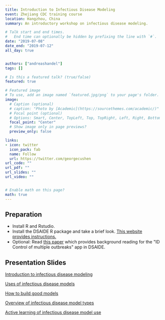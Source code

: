 ```yaml
---
title: Introduction to Infectious Disease Modeling
event: Zhejiang CDC training course
location: Hangzhou, China
summary: An introductory workshop on infectious disease modeling.

# Talk start and end times.
#   End time can optionally be hidden by prefixing the line with `#`.
date: "2019-07-08"
date_end: "2019-07-12"
all_day: true


authors: ["andreashandel"]
tags: []

# Is this a featured talk? (true/false)
featured: true

# Featured image
# To use, add an image named `featured.jpg/png` to your page's folder. 
image:
  # Caption (optional)
  # caption: "Photo by [Academic](https://sourcethemes.com/academic/)"
  # Focal point (optional)
  # Options: Smart, Center, TopLeft, Top, TopRight, Left, Right, BottomLeft, Bottom, BottomRight
  focal_point: "Center"
  # Show image only in page previews?
  preview_only: false

links:
- icon: twitter
  icon_pack: fab
  name: Follow
  url: https://twitter.com/georgecushen
url_code: ""
url_pdf: ""
url_slides: ""
url_video: ""


# Enable math on this page?
math: true
---
```


## Preparation

* Install R and Rstudio.
* Install the DSAIDE R package and take a brief look. [This website provides instructions.](https://ahgroup.github.io/DSAIDE/)
* Optional: Read [this paper](http://handelgroup.uga.edu/publication/handel07prsb/) which provides background reading for the "ID Control of multiple outbreaks" app in DSAIDE.


## Presentation Slides 

[Introduction to infectious disease modeling](/files/slides/IDModeling_Introduction.html)

[Uses of infectious disease models](/files/slides/IDModeling_UseCases.html)

[How to build good models](/files/slides/IDModeling_ModelingProcess.html)

[Overview of infectious disease model types](/files/slides/IDModeling_UseCases.html)

[Active learning of infectious disease model use](/files/slides/IDModeling_Activity.html)

